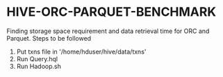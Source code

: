 # HIVE-ORC-PARQUET-BENCHMARK
Finding storage space requirement and data retrieval time for ORC and Parquet.
Steps to be followed
1. Put txns file in '/home/hduser/hive/data/txns'
2. Run Query.hql
3. Run Hadoop.sh
